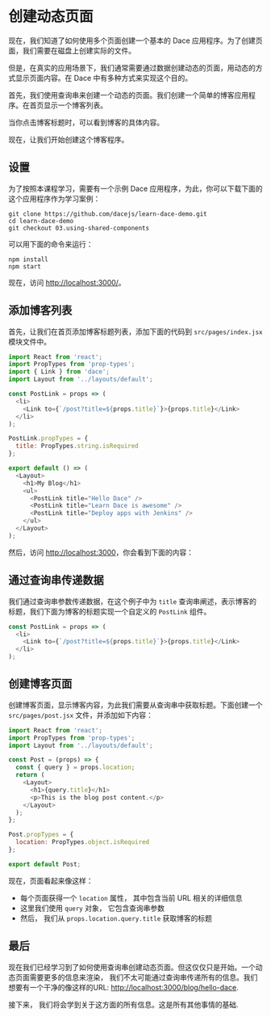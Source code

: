 # 创建动态页面

现在，我们知道了如何使用多个页面创建一个基本的 Dace 应用程序。为了创建页面，我们需要在磁盘上创建实际的文件。

但是，在真实的应用场景下，我们通常需要通过数据创建动态的页面，用动态的方式显示页面内容。在 Dace 中有多种方式来实现这个目的。

首先，我们使用查询串来创建一个动态的页面。我们创建一个简单的博客应用程序。在首页显示一个博客列表。

当你点击博客标题时，可以看到博客的具体内容。

现在，让我们开始创建这个博客程序。

## 设置

为了按照本课程学习，需要有一个示例 Dace 应用程序，为此，你可以下载下面的这个应用程序作为学习案例：

```shell
git clone https://github.com/dacejs/learn-dace-demo.git
cd learn-dace-demo
git checkout 03.using-shared-components
```

可以用下面的命令来运行：

```shell
npm install
npm start
```

现在，访问 [http://localhost:3000/](http://localhost:3000/)。

## 添加博客列表

首先，让我们在首页添加博客标题列表，添加下面的代码到 `src/pages/index.jsx` 模块文件中。

```js
import React from 'react';
import PropTypes from 'prop-types';
import { Link } from 'dace';
import Layout from '../layouts/default';

const PostLink = props => (
  <li>
    <Link to={`/post?title=${props.title}`}>{props.title}</Link>
  </li>
);

PostLink.propTypes = {
  title: PropTypes.string.isRequired
};

export default () => (
  <Layout>
    <h1>My Blog</h1>
    <ul>
      <PostLink title="Hello Dace" />
      <PostLink title="Learn Dace is awesome" />
      <PostLink title="Deploy apps with Jenkins" />
    </ul>
  </Layout>
);
```

然后，访问 [http://localhost:3000](http://localhost:3000)，你会看到下面的内容：

## 通过查询串传递数据

我们通过查询串参数传递数据，在这个例子中为 `title` 查询串阐述，表示博客的标题，我们下面为博客的标题实现一个自定义的 `PostLink` 组件。

```js
const PostLink = props => (
  <li>
    <Link to={`/post?title=${props.title}`}>{props.title}</Link>
  </li>
);
```

## 创建博客页面

创建博客页面，显示博客内容，为此我们需要从查询串中获取标题。下面创建一个 `src/pages/post.jsx` 文件，并添加如下内容：

```js
import React from 'react';
import PropTypes from 'prop-types';
import Layout from '../layouts/default';

const Post = (props) => {
  const { query } = props.location;
  return (
    <Layout>
      <h1>{query.title}</h1>
      <p>This is the blog post content.</p>
    </Layout>
  );
};

Post.propTypes = {
  location: PropTypes.object.isRequired
};

export default Post;
```

现在，页面看起来像这样：

- 每个页面获得一个 `location` 属性， 其中包含当前 URL 相关的详细信息
- 这里我们使用 `query` 对象， 它包含查询串参数
- 然后， 我们从 `props.location.query.title` 获取博客的标题

## 最后

现在我们已经学习到了如何使用查询串创建动态页面。但这仅仅只是开始。一个动态页面需要更多的信息来渲染， 我们不太可能通过查询串传递所有的信息。我们想要有一个干净的像这样的URL: [http://localhost:3000/blog/hello-dace](http://localhost:3000/blog/hello-dace).

接下来， 我们将会学到关于这方面的所有信息。这是所有其他事情的基础.
